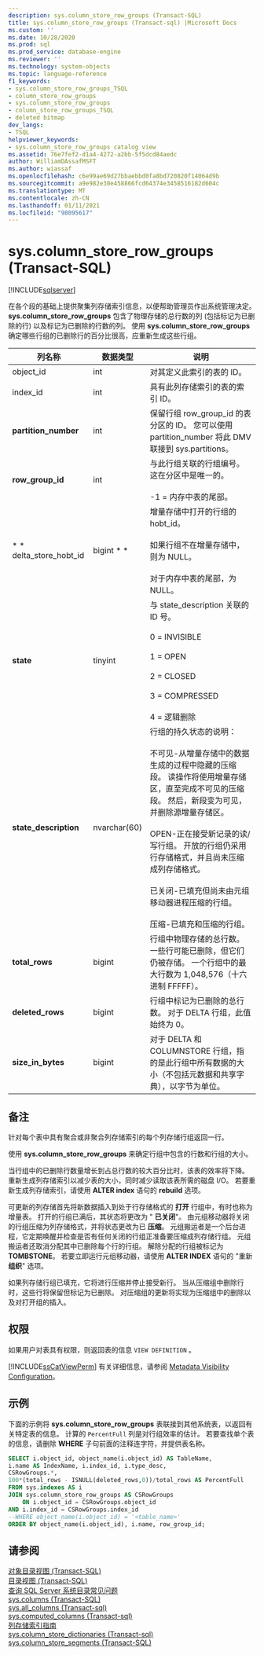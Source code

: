 ```yaml
---
description: sys.column_store_row_groups (Transact-SQL)
title: sys.column_store_row_groups (Transact-sql) |Microsoft Docs
ms.custom: ''
ms.date: 10/28/2020
ms.prod: sql
ms.prod_service: database-engine
ms.reviewer: ''
ms.technology: system-objects
ms.topic: language-reference
f1_keywords:
- sys.column_store_row_groups_TSQL
- column_store_row_groups
- sys.column_store_row_groups
- column_store_row_groups_TSQL
- deleted bitmap
dev_langs:
- TSQL
helpviewer_keywords:
- sys.column_store_row_groups catalog view
ms.assetid: 76e7fef2-d1a4-4272-a2bb-5f5dcd84aedc
author: WilliamDAssafMSFT
ms.author: wiassaf
ms.openlocfilehash: c6e99ae69d27bbaebbd0fa8bd720820f14064d9b
ms.sourcegitcommit: a9e982e30e458866fcd64374e3458516182d604c
ms.translationtype: MT
ms.contentlocale: zh-CN
ms.lasthandoff: 01/11/2021
ms.locfileid: "98095617"
---
```

# <a name="syscolumn_store_row_groups-transact-sql"></a>sys.column_store_row_groups (Transact-SQL)
[!INCLUDE[sqlserver](../../includes/applies-to-version/sqlserver.md)]

  在各个段的基础上提供聚集列存储索引信息，以便帮助管理员作出系统管理决定。 **sys.column_store_row_groups** 包含了物理存储的总行数的列 (包括标记为已删除的行) 以及标记为已删除的行数的列。 使用 **sys.column_store_row_groups** 确定哪些行组的已删除行的百分比很高，应重新生成这些行组。  
   
|列名称|数据类型|说明|  
|-----------------|---------------|-----------------|  
|object_id|int|对其定义此索引的表的 ID。|  
|index_id|int|具有此列存储索引的表的索引 ID。|  
|**partition_number**|int|保留行组 row_group_id 的表分区的 ID。 您可以使用 partition_number 将此 DMV 联接到 sys.partitions。|  
|**row_group_id**|int|与此行组关联的行组编号。 这在分区中是唯一的。<br /><br /> -1 = 内存中表的尾部。|  
|* * delta_store_hobt_id|bigint * *|增量存储中打开的行组的 hobt_id。<br /><br /> 如果行组不在增量存储中，则为 NULL。<br /><br /> 对于内存中表的尾部，为 NULL。|  
|**state**|tinyint|与 state_description 关联的 ID 号。<br /><br /> 0 = INVISIBLE<br /><br /> 1 = OPEN<br /><br /> 2 = CLOSED<br /><br /> 3 = COMPRESSED <br /><br /> 4 = 逻辑删除|  
|**state_description**|nvarchar(60)|行组的持久状态的说明：<br /><br /> 不可见-从增量存储中的数据生成的过程中隐藏的压缩段。 读操作将使用增量存储区，直至完成不可见的压缩段。 然后，新段变为可见，并删除源增量存储区。<br /><br /> OPEN-正在接受新记录的读/写行组。 开放的行组仍采用行存储格式，并且尚未压缩成列存储格式。<br /><br /> 已关闭-已填充但尚未由元组移动器进程压缩的行组。<br /><br /> 压缩-已填充和压缩的行组。|  
|**total_rows**|bigint|行组中物理存储的总行数。 一些行可能已删除，但它们仍被存储。 一个行组中的最大行数为 1,048,576（十六进制 FFFFF）。|  
|**deleted_rows**|bigint|行组中标记为已删除的总行数。 对于 DELTA 行组，此值始终为 0。|  
|**size_in_bytes**|bigint|对于 DELTA 和 COLUMNSTORE 行组，指的是此行组中所有数据的大小（不包括元数据和共享字典），以字节为单位。|  
  
## <a name="remarks"></a>备注  
 针对每个表中具有聚合或非聚合列存储索引的每个列存储行组返回一行。  
  
 使用 **sys.column_store_row_groups** 来确定行组中包含的行数和行组的大小。  
  
 当行组中的已删除行数量增长到占总行数的较大百分比时，该表的效率将下降。 重新生成列存储索引以减少表的大小，同时减少读取该表所需的磁盘 I/O。 若要重新生成列存储索引，请使用 **ALTER index** 语句的 **rebuild** 选项。  
  
 可更新的列存储首先将新数据插入到处于行存储格式的 **打开** 行组中，有时也称为增量表。  打开的行组已满后，其状态将更改为 " **已关闭**"。 由元组移动器将关闭的行组压缩为列存储格式，并将状态更改为已 **压缩**。  元组搬运者是一个后台进程，它定期唤醒并检查是否有任何关闭的行组正准备要压缩成列存储行组。  元组搬运者还取消分配其中已删除每个行的行组。 解除分配的行组被标记为 **TOMBSTONE**。 若要立即运行元组移动器，请使用 **ALTER INDEX** 语句的 "重新 **组织**" 选项。  
  
 如果列存储行组已填充，它将进行压缩并停止接受新行。 当从压缩组中删除行时，这些行将保留但标记为已删除。 对压缩组的更新将实现为压缩组中的删除以及对打开组的插入。  
  
## <a name="permissions"></a>权限  
 如果用户对表具有权限，则返回表的信息 `VIEW DEFINITION` 。  
  
 [!INCLUDE[ssCatViewPerm](../../includes/sscatviewperm-md.md)] 有关详细信息，请参阅 [Metadata Visibility Configuration](../../relational-databases/security/metadata-visibility-configuration.md)。  
  
## <a name="examples"></a>示例  
 下面的示例将 **sys.column_store_row_groups** 表联接到其他系统表，以返回有关特定表的信息。 计算的 `PercentFull` 列是对行组效率的估计。 若要查找单个表的信息，请删除 **WHERE** 子句前面的注释连字符，并提供表名称。  
  
```sql  
SELECT i.object_id, object_name(i.object_id) AS TableName,   
i.name AS IndexName, i.index_id, i.type_desc,   
CSRowGroups.*,   
100*(total_rows - ISNULL(deleted_rows,0))/total_rows AS PercentFull    
FROM sys.indexes AS i  
JOIN sys.column_store_row_groups AS CSRowGroups  
    ON i.object_id = CSRowGroups.object_id  
AND i.index_id = CSRowGroups.index_id   
--WHERE object_name(i.object_id) = '<table_name>'   
ORDER BY object_name(i.object_id), i.name, row_group_id;  
```  
  
## <a name="see-also"></a>请参阅  
 [对象目录视图 (Transact-SQL)](../../relational-databases/system-catalog-views/object-catalog-views-transact-sql.md)   
 [目录视图 (Transact-SQL)](../../relational-databases/system-catalog-views/catalog-views-transact-sql.md)   
 [查询 SQL Server 系统目录常见问题](../../relational-databases/system-catalog-views/querying-the-sql-server-system-catalog-faq.md)   
 [sys.columns (Transact-SQL)](../../relational-databases/system-catalog-views/sys-columns-transact-sql.md)   
 [sys.all_columns &#40;Transact-sql&#41;](../../relational-databases/system-catalog-views/sys-all-columns-transact-sql.md)   
 [sys.computed_columns &#40;Transact-sql&#41;](../../relational-databases/system-catalog-views/sys-computed-columns-transact-sql.md)   
 [列存储索引指南](~/relational-databases/indexes/columnstore-indexes-overview.md)     
 [sys.column_store_dictionaries &#40;Transact-sql&#41;](../../relational-databases/system-catalog-views/sys-column-store-dictionaries-transact-sql.md)   
 [sys.column_store_segments (Transact-SQL)](../../relational-databases/system-catalog-views/sys-column-store-segments-transact-sql.md)  
  
  

